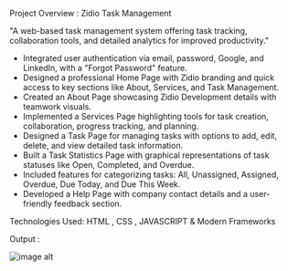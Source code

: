 Project Overview : Zidio Task Management

"A web-based task management system offering task tracking, collaboration tools, and detailed analytics for improved productivity."


* Integrated user authentication via email, password, Google, and LinkedIn, with a "Forgot Password" feature.
* Designed a professional Home Page with Zidio branding and quick access to key sections like About, Services, and Task Management.
* Created an About Page showcasing Zidio Development details with teamwork visuals.
* Implemented a Services Page highlighting tools for task creation, collaboration, progress tracking, and planning.
* Designed a Task Page for managing tasks with options to add, edit, delete, and view detailed task information.
* Built a Task Statistics Page with graphical representations of task statuses like Open, Completed, and Overdue.
* Included features for categorizing tasks: All, Unassigned, Assigned, Overdue, Due Today, and Due This Week.
* Developed a Help Page with company contact details and a user-friendly feedback section.


Technologies Used: HTML , CSS , JAVASCRIPT & Modern Frameworks


Output : 

![image alt]()
